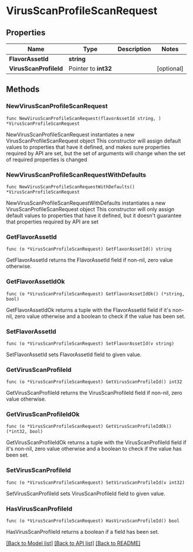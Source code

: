 # VirusScanProfileScanRequest

## Properties

Name | Type | Description | Notes
------------ | ------------- | ------------- | -------------
**FlavorAssetId** | **string** |  | 
**VirusScanProfileId** | Pointer to **int32** |  | [optional] 

## Methods

### NewVirusScanProfileScanRequest

`func NewVirusScanProfileScanRequest(flavorAssetId string, ) *VirusScanProfileScanRequest`

NewVirusScanProfileScanRequest instantiates a new VirusScanProfileScanRequest object
This constructor will assign default values to properties that have it defined,
and makes sure properties required by API are set, but the set of arguments
will change when the set of required properties is changed

### NewVirusScanProfileScanRequestWithDefaults

`func NewVirusScanProfileScanRequestWithDefaults() *VirusScanProfileScanRequest`

NewVirusScanProfileScanRequestWithDefaults instantiates a new VirusScanProfileScanRequest object
This constructor will only assign default values to properties that have it defined,
but it doesn't guarantee that properties required by API are set

### GetFlavorAssetId

`func (o *VirusScanProfileScanRequest) GetFlavorAssetId() string`

GetFlavorAssetId returns the FlavorAssetId field if non-nil, zero value otherwise.

### GetFlavorAssetIdOk

`func (o *VirusScanProfileScanRequest) GetFlavorAssetIdOk() (*string, bool)`

GetFlavorAssetIdOk returns a tuple with the FlavorAssetId field if it's non-nil, zero value otherwise
and a boolean to check if the value has been set.

### SetFlavorAssetId

`func (o *VirusScanProfileScanRequest) SetFlavorAssetId(v string)`

SetFlavorAssetId sets FlavorAssetId field to given value.


### GetVirusScanProfileId

`func (o *VirusScanProfileScanRequest) GetVirusScanProfileId() int32`

GetVirusScanProfileId returns the VirusScanProfileId field if non-nil, zero value otherwise.

### GetVirusScanProfileIdOk

`func (o *VirusScanProfileScanRequest) GetVirusScanProfileIdOk() (*int32, bool)`

GetVirusScanProfileIdOk returns a tuple with the VirusScanProfileId field if it's non-nil, zero value otherwise
and a boolean to check if the value has been set.

### SetVirusScanProfileId

`func (o *VirusScanProfileScanRequest) SetVirusScanProfileId(v int32)`

SetVirusScanProfileId sets VirusScanProfileId field to given value.

### HasVirusScanProfileId

`func (o *VirusScanProfileScanRequest) HasVirusScanProfileId() bool`

HasVirusScanProfileId returns a boolean if a field has been set.


[[Back to Model list]](../README.md#documentation-for-models) [[Back to API list]](../README.md#documentation-for-api-endpoints) [[Back to README]](../README.md)


